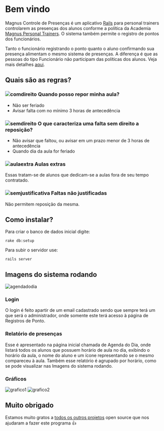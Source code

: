 # Bem vindo

Magnus Controle de Presenças é um aplicativo [Rails](https://github.com/rails/rails) para personal trainers controlarem as presenças dos alunos conforme a política da Academia [Magnus Personal Trainers](http://magnus.invent.to/). O sistema também permite o registro de pontos dos funcionários.

Tanto o funcionário registrando o ponto quanto o aluno confirmando sua presença alimentam o mesmo sistema de presenças. A diferença é que as pessoas do tipo Funcionário não participam das políticas dos alunos. Veja mais detalhes [aqui](app/models/pessoa.rb).


## Quais são as regras?

### ![comdireito] Quando posso repor minha aula?

* Não ser feriado
* Avisar falta com no mínimo 3 horas de antecedência

### ![semdireito] O que caracteriza uma falta sem direito a reposição?

* Não avisar que faltou, ou avisar em um prazo menor de 3 horas de antecedência
* Quando dia da aula for feriado

### ![aulaextra] Aulas extras

Essas tratam-se de alunos que dedicam-se a aulas fora de seu tempo contratado.

### ![semjustificativa] Faltas não justificadas

Não permitem reposição da mesma.

## Como instalar?

Para criar o banco de dados inicial digite:

```shell
rake db:setup
```

Para subir o servidor use:

```shell
rails server
```

## Imagens do sistema rodando

![agendadodia]
### Login

O login é feito apartir de um email cadastrado sendo que sempre terá um que será o administrador, onde somente este terá acesso à página de Registros de Ponto.

### Relatório de presenças

Esse é apresentado na página inicial chamada de Agenda do Dia, onde listará todos os alunos que possuem horário de aula no dia, exibindo o horário da aula, o nome do aluno e um ícone representando se o mesmo compareceu à aula.
Também esse relatório é agrupado por horário, como se pode visualizar nas Imagens do sistema rodando.

### Gráficos

![grafico1]
![grafico2]

## Muito obrigado

Estamos muito gratos a [todos os outros projetos](/Gemfile) open source que nos ajudaram a fazer este programa :+1:


[grafico1]:         https://raw.github.com/inventto/magnus/master/printscreens/grafico1.png
[grafico2]:         https://raw.github.com/inventto/magnus/master/printscreens/grafico2.png
[comdireito]:       https://raw.github.com/inventto/magnus/master/app/assets/images/falta_justif_com_direito_a_reposicao.png
[semdireito]:       https://raw.github.com/inventto/magnus/master/app/assets/images/falta_justif_sem_direito_a_reposicao.png
[semjustificativa]: https://raw.github.com/inventto/magnus/master/app/assets/images/falta_justif_sem_direito_a_reposicao.png
[aulaextra]:        https://raw.github.com/inventto/magnus/master/app/assets/images/aula_extra.png
[agendadodia]:      https://raw.github.com/inventto/magnus/master/printscreens/agendadodia.png

